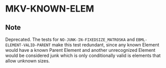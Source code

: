 # MKV-KNOWN-ELEM

## Note
Deprecated. The tests for `NO-JUNK-IN-FIXEDSIZE_MATROSKA` and `EBML-ELEMENT-VALID-PARENT` make this test redundant, since any known Element would have a known Parent Element and another unrecognized Element would be considered junk which is only conditionally valid is elements that allow unknown sizes.
